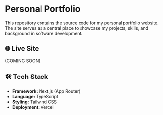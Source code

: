 # Personal Portfolio

This repository contains the source code for my personal portfolio website. The site serves as a central place to showcase my projects, skills, and background in software development.

## 🌐 Live Site

(COMING SOON)

## 🛠️ Tech Stack

- **Framework:** Next.js (App Router)
- **Language:** TypeScript
- **Styling:** Tailwind CSS
- **Deployment:** Vercel
